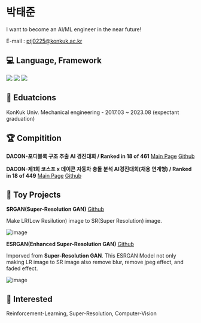 # 박태준

I want to become an AI/ML engineer in the near future!

E-mail : ptj0225@konkuk.ac.kr

## 💻 Language, Framework

<img src="https://img.shields.io/badge/Python-3766AB?style=flat-square&logo=Python&logoColor=white"/></a>
<img src="https://img.shields.io/badge/Tensorflow 2.0 +-FF6F00?style=flat-square&logo=Tensorflow&logoColor=white"/></a>
<img src="https://img.shields.io/badge/PyTorch-EE4C2C?style=flat-square&logo=PyTorch&logoColor=white"/></a>

## 🏫 Eduatcions

KonKuk Univ. Mechanical engineering - 2017.03 ~ 2023.08 (expectant graduation)


## 🏆 Compitition

**DACON-포디블록 구조 추출 AI 경진대회 / Ranked in 18 of 461**
[Main Page](https://dacon.io/competitions/official/236046/overview/description)
[Github](https://github.com/ptj0225/DACON_4DBLOCK)

**DACON-제1회 코스포 x 데이콘 자동차 충돌 분석 AI경진대회(채용 연계형) / Ranked in 18 of 449**
[Main Page](https://dacon.io/competitions/official/236064/overview/description)
[Github](https://github.com/ptj0225/DACON-CAR_CRASH)

## 🚀 Toy Projects

**SRGAN(Super-Resolution GAN)**
[Github](https://github.com/ptj0225/SRGAN)

Make LR(Low Resilution) image to SR(Super Resolution) image.

![image](https://user-images.githubusercontent.com/79400787/228416702-7bef58f1-edf9-4690-a8c2-4db1fdbb9ba9.png)

**ESRGAN(Enhanced Super-Resolution GAN)**
[Github](https://github.com/ptj0225/ESRGAN)

Imporved from **Super-Resolution GAN**.
This ESRGAN Model not only making LR image to SR image also remove blur, remove jpeg effect, and faded effect.

![image](https://user-images.githubusercontent.com/79400787/228416828-c2d824d8-7766-4251-914b-51e9abc498da.png)

## 🧐 Interested

Reinforcement-Learning, Super-Resolution, Computer-Vision
